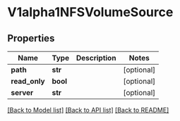 # V1alpha1NFSVolumeSource

## Properties
Name | Type | Description | Notes
------------ | ------------- | ------------- | -------------
**path** | **str** |  | [optional] 
**read_only** | **bool** |  | [optional] 
**server** | **str** |  | [optional] 

[[Back to Model list]](../README.md#documentation-for-models) [[Back to API list]](../README.md#documentation-for-api-endpoints) [[Back to README]](../README.md)


